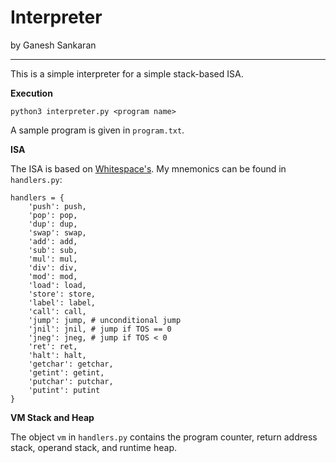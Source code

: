 # Interpreter
by Ganesh Sankaran

---

This is a simple interpreter for a simple stack-based ISA.

**Execution**
```
python3 interpreter.py <program name>
```
A sample program is given in `program.txt`.

**ISA**

The ISA is based on [Whitespace's](https://esolangs.org/wiki/Whitespace). My mnemonics can be found in `handlers.py`:
```
handlers = {
    'push': push,
    'pop': pop,
    'dup': dup,
    'swap': swap,
    'add': add,
    'sub': sub,
    'mul': mul,
    'div': div,
    'mod': mod,
    'load': load,
    'store': store,
    'label': label,
    'call': call,
    'jump': jump, # unconditional jump
    'jnil': jnil, # jump if TOS == 0
    'jneg': jneg, # jump if TOS < 0
    'ret': ret,
    'halt': halt,
    'getchar': getchar,
    'getint': getint,
    'putchar': putchar,
    'putint': putint
}
```

**VM Stack and Heap**

The object `vm` in `handlers.py` contains the program counter, return address stack, operand stack, and runtime heap.

